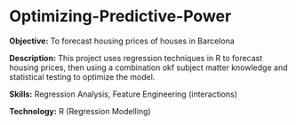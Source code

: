 # Optimizing-Predictive-Power

**Objective:** To forecast housing prices of houses in Barcelona

**Description:** 
This project uses regression techniques in R to forecast housing prices, then using a combination okf subject matter knowledge and statistical testing to optimize the model.

**Skills:** Regression Analysis, Feature Engineering (interactions)  

**Technology:** R (Regression Modelling)
